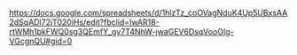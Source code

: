 https://docs.google.com/spreadsheets/d/1hlzTz_coOVagNduK4Up5UBxsAA2dSqADl72jT020iHs/edit?fbclid=IwAR18-rtWMh1bkFWQ0sg3QEmfY_gy7T4NhW-jwaGEV6DsqVooOIg-VGcgnQU#gid=0
